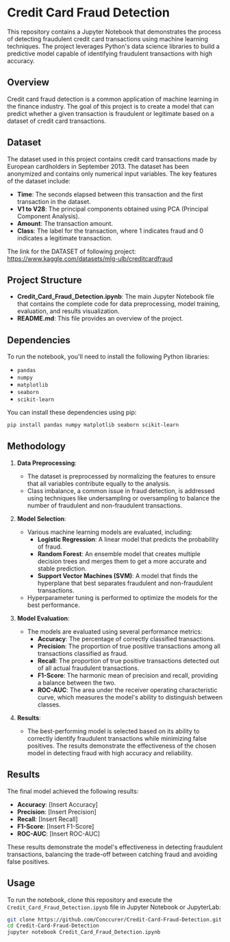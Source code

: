 # Credit Card Fraud Detection

This repository contains a Jupyter Notebook that demonstrates the process of detecting fraudulent credit card transactions using machine learning techniques. The project leverages Python's data science libraries to build a predictive model capable of identifying fraudulent transactions with high accuracy.

## Overview

Credit card fraud detection is a common application of machine learning in the finance industry. The goal of this project is to create a model that can predict whether a given transaction is fraudulent or legitimate based on a dataset of credit card transactions.

## Dataset

The dataset used in this project contains credit card transactions made by European cardholders in September 2013. The dataset has been anonymized and contains only numerical input variables. The key features of the dataset include:

- **Time**: The seconds elapsed between this transaction and the first transaction in the dataset.
- **V1 to V28**: The principal components obtained using PCA (Principal Component Analysis).
- **Amount**: The transaction amount.
- **Class**: The label for the transaction, where 1 indicates fraud and 0 indicates a legitimate transaction.

The link  for the DATASET of following project: https://www.kaggle.com/datasets/mlg-ulb/creditcardfraud

## Project Structure

- **Credit_Card_Fraud_Detection.ipynb**: The main Jupyter Notebook file that contains the complete code for data preprocessing, model training, evaluation, and results visualization.
- **README.md**: This file provides an overview of the project.

## Dependencies

To run the notebook, you'll need to install the following Python libraries:

- `pandas`
- `numpy`
- `matplotlib`
- `seaborn`
- `scikit-learn`

You can install these dependencies using pip:

```bash
pip install pandas numpy matplotlib seaborn scikit-learn 
```

## Methodology

1. **Data Preprocessing**: 
   - The dataset is preprocessed by normalizing the features to ensure that all variables contribute equally to the analysis.
   - Class imbalance, a common issue in fraud detection, is addressed using techniques like undersampling or oversampling to balance the number of fraudulent and non-fraudulent transactions.

2. **Model Selection**: 
   - Various machine learning models are evaluated, including:
     - **Logistic Regression**: A linear model that predicts the probability of fraud.
     - **Random Forest**: An ensemble model that creates multiple decision trees and merges them to get a more accurate and stable prediction.
     - **Support Vector Machines (SVM)**: A model that finds the hyperplane that best separates fraudulent and non-fraudulent transactions.
   - Hyperparameter tuning is performed to optimize the models for the best performance.

3. **Model Evaluation**:
   - The models are evaluated using several performance metrics:
     - **Accuracy**: The percentage of correctly classified transactions.
     - **Precision**: The proportion of true positive transactions among all transactions classified as fraud.
     - **Recall**: The proportion of true positive transactions detected out of all actual fraudulent transactions.
     - **F1-Score**: The harmonic mean of precision and recall, providing a balance between the two.
     - **ROC-AUC**: The area under the receiver operating characteristic curve, which measures the model's ability to distinguish between classes.

4. **Results**: 
   - The best-performing model is selected based on its ability to correctly identify fraudulent transactions while minimizing false positives. The results demonstrate the effectiveness of the chosen model in detecting fraud with high accuracy and reliability.

## Results

The final model achieved the following results:

- **Accuracy**: [Insert Accuracy]
- **Precision**: [Insert Precision]
- **Recall**: [Insert Recall]
- **F1-Score**: [Insert F1-Score]
- **ROC-AUC**: [Insert ROC-AUC]

These results demonstrate the model's effectiveness in detecting fraudulent transactions, balancing the trade-off between catching fraud and avoiding false positives.

## Usage

To run the notebook, clone this repository and execute the `Credit_Card_Fraud_Detection.ipynb` file in Jupyter Notebook or JupyterLab:

```bash
git clone https://github.com/Conccurer/Credit-Card-Fraud-Detection.git
cd Credit-Card-Fraud-Detection
jupyter notebook Credit_Card_Fraud_Detection.ipynb

